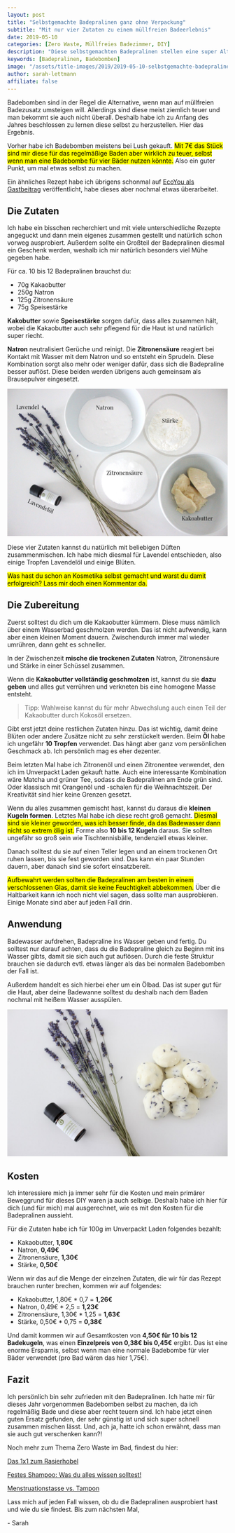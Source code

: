 ```yaml
---
layout: post
title: "Selbstgemachte Badepralinen ganz ohne Verpackung"
subtitle: "Mit nur vier Zutaten zu einem müllfreien Badeerlebnis"
date: 2019-05-10
categories: [Zero Waste, Müllfreies Badezimmer, DIY]
description: "Diese selbstgemachten Badepralinen stellen eine super Alternative zu verpacktem Badezusatz und teuren Badebomben dar. Und dazu brauchst du nur viert Zutaten."
keywords: [Badepralinen, Badebomben]
image: "/assets/title-images/2019/2019-05-10-selbstgemachte-badepralinen.jpg"
author: sarah-lettmann
affiliate: false
---
```

Badebomben sind in der Regel die Alternative, wenn man auf müllfreien Badezusatz umsteigen will. Allerdings sind diese meist ziemlich teuer und man bekommt sie auch nicht überall. Deshalb habe ich  zu Anfang des Jahres beschlossen zu lernen diese selbst zu herzustellen. Hier das Ergebnis.

Vorher habe ich Badebomben meistens bei Lush gekauft. <mark>Mit 7€ das Stück sind mir diese für das regelmäßige Baden aber wirklich zu teuer, selbst wenn man eine Badebombe für vier Bäder nutzen könnte.</mark> Also ein guter Punkt, um mal etwas selbst zu machen.

Ein ähnliches Rezept habe ich übrigens schonmal auf [EcoYou als Gastbeitrag](https://ecoyou.de/badekugeln-selber-machen/) veröffentlicht, habe dieses aber nochmal etwas überarbeitet.

## Die Zutaten
Ich habe ein bisschen recherchiert und mit viele unterschiedliche Rezepte angeguckt und dann mein eigenes zusammen gestellt und natürlich schon vorweg ausprobiert. Außerdem sollte ein Großteil der Badepralinen diesmal ein Geschenk werden, weshalb ich mir natürlich besonders viel Mühe gegeben habe.

Für ca. 10 bis 12 Badepralinen brauchst du:
- 70g Kakaobutter
- 250g Natron
- 125g Zitronensäure
- 75g Speisestärke

**Kakobutter** sowie **Speisestärke** sorgen dafür, dass alles zusammen hält, wobei die Kakaobutter auch sehr pflegend für die Haut ist und natürlich super riecht.

**Natron** neutralisiert Gerüche und reinigt. Die **Zitronensäure** reagiert bei Kontakt mit Wasser mit dem Natron und so entsteht ein Sprudeln. Diese Kombination sorgt also mehr oder weniger dafür, dass sich die Badepraline besser auflöst. Diese beiden werden übrigens auch gemeinsam als Brausepulver eingesetzt.

![Zutaten der Badepralinen](/assets/inpost-images/2019/2019-05-10-badepralinen-zutaten.jpg "© {{ site.title }}")

Diese vier Zutaten kannst du natürlich mit beliebigen Düften zusammenmischen. Ich habe mich diesmal für Lavendel entschieden, also einige Tropfen Lavendelöl und einige Blüten.

<mark>Was hast du schon an Kosmetika selbst gemacht und warst du damit erfolgreich? Lass mir doch einen Kommentar da.</mark>

## Die Zubereitung
Zuerst solltest du dich um die Kakaobutter kümmern. Diese muss nämlich über einem Wasserbad geschmolzen werden. Das ist nicht aufwendig, kann aber einen kleinen Moment dauern. Zwischendurch immer mal wieder umrühren, dann geht es schneller.

In der Zwischenzeit **mische die trockenen Zutaten** Natron, Zitronensäure und Stärke in einer Schüssel zusammen.

Wenn die **Kakaobutter vollständig geschmolzen** ist, kannst du sie **dazu geben** und alles gut verrühren und verkneten bis eine homogene Masse entsteht.

> Tipp: Wahlweise kannst du für mehr Abwechslung auch einen Teil der Kakaobutter durch Kokosöl ersetzen.

Gibt erst jetzt deine restlichen Zutaten hinzu. Das ist wichtig, damit deine Blüten oder andere Zusätze nicht zu sehr zerstückelt werden. Beim **Öl** habe ich ungefähr **10 Tropfen** verwendet. Das hängt aber ganz vom persönlichen Geschmack ab. Ich persönlich mag es eher dezenter.

Beim letzten Mal habe ich Zitronenöl und einen Zitronentee verwendet, den ich im Unverpackt Laden gekauft hatte. Auch eine interessante Kombination wäre Matcha und grüner Tee, sodass die Badepralinen am Ende grün sind. Oder klassisch mit Orangenöl und -schalen für die Weihnachtszeit. Der Kreativität sind hier keine Grenzen gesetzt.

Wenn du alles zusammen gemischt hast, kannst du daraus die **kleinen Kugeln formen**. Letztes Mal habe ich diese recht groß gemacht. <mark>Diesmal sind sie kleiner geworden, was ich besser finde, da das Badewasser dann nicht so extrem ölig ist.</mark> Forme also **10 bis 12 Kugeln** daraus. Sie sollten ungefähr so groß sein wie Tischtennisbälle, tendenziell etwas kleiner.

Danach solltest du sie auf einen Teller legen und an einem trockenen Ort ruhen lassen, bis sie fest geworden sind. Das kann ein paar Stunden dauern, aber danach sind sie sofort einsatzbereit.

<mark>Aufbewahrt werden sollten die Badepralinen am besten in einem verschlossenen Glas, damit sie keine Feuchtigkeit abbekommen.</mark> Über die Haltbarkeit kann ich noch nicht viel sagen, dass sollte man ausprobieren. Einige Monate sind aber auf jeden Fall drin.

## Anwendung
Badewasser aufdrehen, Badepraline ins Wasser geben und fertig. Du solltest nur darauf achten, dass du die Badepraline gleich zu Beginn mit ins Wasser gibts, damit sie sich auch gut auflösen. Durch die feste Struktur brauchen sie dadurch evtl. etwas länger als das bei normalen Badebomben der Fall ist.

Außerdem handelt es sich hierbei eher um ein Ölbad. Das ist super gut für die Haut, aber deine Badewanne solltest du deshalb nach dem Baden nochmal mit heißem Wasser ausspülen.

![Die fertigen Badepralinen](/assets/inpost-images/2019/2019-05-10-fertige-badepralinen.jpg "© {{ site.title }}")

## Kosten
Ich interessiere mich ja immer sehr für die Kosten und mein primärer Beweggrund für dieses DIY waren ja auch selbige. Deshalb habe ich hier für dich (und für mich) mal ausgerechnet, wie es mit den Kosten für die Badepralinen aussieht.

Für die Zutaten habe ich für 100g im Unverpackt Laden folgendes bezahlt:
- Kakaobutter, **1,80€**
- Natron, **0,49€**
- Zitronensäure, **1,30€**
- Stärke, **0,50€**

Wenn wir das auf die Menge der einzelnen Zutaten, die wir für das Rezept brauchen runter brechen, kommen wir auf folgendes:
- Kakaobutter, 1,80€ * 0,7 = **1,26€**
- Natron, 0,49€ * 2,5 = **1,23€**
- Zitronensäure, 1,30€ * 1,25 = **1,63€**
- Stärke, 0,50€ * 0,75 = **0,38€**

Und damit kommen wir auf Gesamtkosten von **4,50€ für 10 bis 12 Badekugeln**, was einen **Einzelpreis von 0,38€ bis 0,45€** ergibt. Das ist eine enorme Ersparnis, selbst wenn man eine normale Badebombe für vier Bäder verwendet (pro Bad wären das hier 1,75€).

## Fazit
Ich persönlich bin sehr zufrieden mit den Badepralinen. Ich hatte mir für dieses Jahr vorgenommen Badebomben selbst zu machen, da ich regelmäßig Bade und diese aber recht teuern sind. Ich habe jetzt einen guten Ersatz gefunden, der sehr günstig ist und sich super schnell zusammen mischen lässt. Und, ach ja, hatte ich schon erwähnt, dass man sie auch gut verschenken kann?!

Noch mehr zum Thema Zero Waste im Bad, findest du hier:

[Das 1x1 zum Rasierhobel](/blog/das-1-mal-1-zum-rasierhobel/)

[Festes Shampoo: Was du alles wissen solltest!](/blog/festes-shampoo-was-du-alles-wissen-solltest/)

[Menstrua­tionstasse vs. Tampon](/blog/menstruationstasse-vs-tampon/)

Lass mich auf jeden Fall wissen, ob du die Badepralinen ausprobiert hast und wie du sie findest. Bis zum nächsten Mal,

\- Sarah
